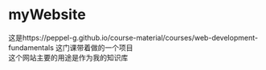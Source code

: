 # myWebsite
这是https://peppel-g.github.io/course-material/courses/web-development-fundamentals 这门课带着做的一个项目<br>
这个网站主要的用途是作为我的知识库

